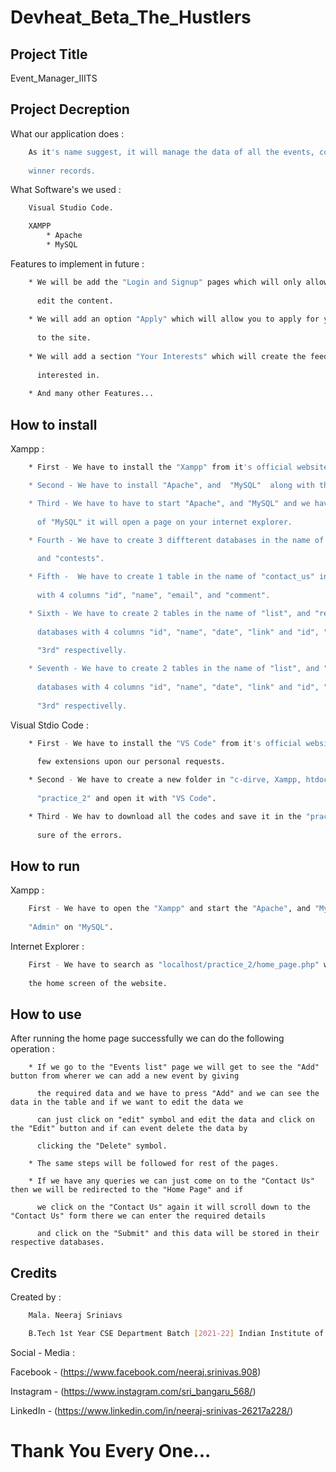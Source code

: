 # Devheat_Beta_The_Hustlers


## Project Title

Event_Manager_IIITS


## Project Decreption

What our application does :

``` bash
    As it's name suggest, it will manage the data of all the events, contests and their previous 
    
    winner records.
```

What Software's we used  :

```bash
    Visual Studio Code.
```

```bash
    XAMPP
        * Apache
        * MySQL
```

Features to implement in future  :

```bash
    * We will be add the "Login and Signup" pages which will only allow the particular people to 
    
      edit the content.
    
    * We will add an option "Apply" which will allow you to apply for your selected one after login 
    
      to the site.
    
    * We will add a section "Your Interests" which will create the feed of which field you are 
    
      interested in.
    
    * And many other Features...
```

## How to install

Xampp  :

```bash
    * First - We have to install the "Xampp" from it's official website.

    * Second - We have to install "Apache", and  "MySQL"  along with the "Xampp".

    * Third - We have to have to start "Apache", and "MySQL" and we have to click on the "Admin" 
    
      of "MySQL" it will open a page on your internet explorer.

    * Fourth - We have to create 3 diffterent databases in the name of "contact_us", "event", 
    
      and "contests".

    * Fifth -  We have to create 1 table in the name of "contact_us" in the "contact_us" databases
     
      with 4 columns "id", "name", "email", and "comment".

    * Sixth - We have to create 2 tables in the name of "list", and "record" in the "event" 
    
      databases with 4 columns "id", "name", "date", "link" and "id", "name", "1st", "2nd", 
      
      "3rd" respectivelly.

    * Seventh - We have to create 2 tables in the name of "list", and "record" in the "contests"
      
      databases with 4 columns "id", "name", "date", "link" and "id", "name", "1st", "2nd", 
      
      "3rd" respectivelly.
```

Visual Stdio Code  :

```bash
    * First - We have to install the "VS Code" from it's official website and we'll install 
    
      few extensions upon our personal requests.

    * Second - We have to create a new folder in "c-dirve, Xampp, htdocs" and name it 
    
      "practice_2" and open it with "VS Code".

    * Third - We hav to download all the codes and save it in the "practice_2" folder and make
    
      sure of the errors.
```
## How to run

Xampp  :

```bash
    First - We have to open the "Xampp" and start the "Apache", and "MySQL" and click on the 
    
    "Admin" on "MySQL". 
```

Internet Explorer  :

```bash
    First - We have to search as "localhost/practice_2/home_page.php" which will take us to 
    
    the home screen of the website.
```
## How to use

After running the home page successfully we can do the following operation  :

```bach
    * If we go to the "Events list" page we will get to see the "Add" button from wherer we can add a new event by giving 
    
      the required data and we have to press "Add" and we can see the data in the table and if we want to edit the data we 
      
      can just click on "edit" symbol and edit the data and click on the "Edit" button and if can event delete the data by 
      
      clicking the "Delete" symbol.

    * The same steps will be followed for rest of the pages.

    * If we have any queries we can just come on to the "Contact Us" then we will be redirected to the "Home Page" and if 
    
      we click on the "Contact Us" again it will scroll down to the "Contact Us" form there we can enter the required details 
    
      and click on the "Submit" and this data will be stored in their respective databases.
```
## Credits

Created by  :

```bash
    Mala. Neeraj Sriniavs 

    B.Tech 1st Year CSE Department Batch [2021-22] Indian Institute of Information Technology, Surat.
```

Social - Media  :


Facebook -  (https://www.facebook.com/neeraj.srinivas.908)

Instagram - (https://www.instagram.com/sri_bangaru_568/)

LinkedIn - (https://www.linkedin.com/in/neeraj-srinivas-26217a228/)

# Thank You Every One...
